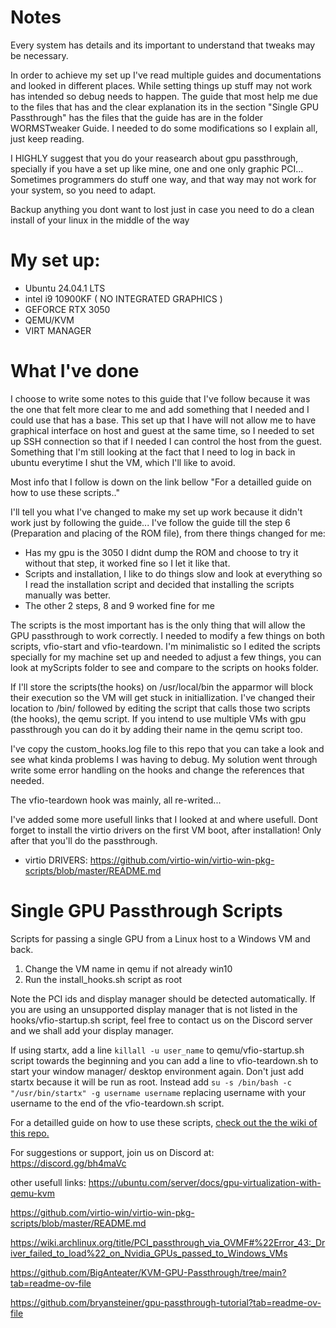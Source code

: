 # Notes

Every system has details and its important to understand that tweaks may be necessary.

In order to achieve my set up I've read multiple guides and documentations and looked in different places. While setting things up stuff may not work has intended so debug needs to happen. The guide that most help me due to the files that has and the clear explanation its in the section "Single GPU Passthrough" has the files that the guide has are in the folder WORMSTweaker Guide. I needed to do some modifications so I explain all, just keep reading.

I HIGHLY suggest that you do your reasearch about gpu passthrough, specially if you have a set up like mine, one and one only graphic PCI... Sometimes programmers do stuff one way, and that way may not work for your system, so you need to adapt.

Backup anything you dont want to lost just in case you need to do a clean install of your linux in the middle of the way

# My set up:
- Ubuntu 24.04.1 LTS
- intel i9 10900KF ( NO INTEGRATED GRAPHICS )
- GEFORCE RTX 3050
- QEMU/KVM
- VIRT MANAGER

# What I've done

I choose to write some notes to this guide that I've follow because it was the one that felt more clear to me and add something that I needed and I could use that has a base. This set up that I have will not allow me to have graphical interface on host and guest at the same time, so I needed to set up SSH connection so that if I needed I can control the host from the guest. Something that I'm still looking at the fact that I need to log in back in ubuntu everytime I shut the VM, which I'll like to avoid. 

Most info that I follow is down on the link bellow "For a detailled guide on how to use these scripts.."

I'll tell you what I've changed to make my set up work because it didn't work just by following the guide... I've follow the guide till the step 6 (Preparation and placing of the ROM file), from there things changed for me:
- Has my gpu is the 3050 I didnt dump the ROM and choose to try it without that step, it worked fine so I let it like that.
- Scripts and installation, I like to do things slow and look at everything so I read the installation script and decided that installing the scripts manually was better.
- The other 2 steps, 8 and 9 worked fine for me

The scripts is the most important has is the only thing that will allow the GPU passthrough to work correctly. I needed to modify a few things on both scripts, vfio-start and vfio-teardown. I'm minimalistic so I edited the scripts specially for my machine set up and needed to adjust a few things, you can look at myScripts folder to see and compare to the scripts on hooks folder.

If I'll store the scripts(the hooks) on /usr/local/bin the apparmor will block their execution so the VM will get stuck in initiallization. I've changed their location to /bin/ followed by editing the script that calls those two scripts (the hooks), the qemu script. If you intend to use multiple VMs with gpu passthrough you can do it by adding their name in the qemu script too.

I've copy the custom_hooks.log file to this repo that you can take a look and see what kinda problems I was having to debug. My solution went through write some error handling on the hooks and change the references that needed.

The vfio-teardown hook was mainly, all re-writed...

I've added some more usefull links that I looked at and where usefull. Dont forget to install the virtio drivers on the first VM boot, after installation! Only after that you'll do the passthrough.
- virtio DRIVERS: https://github.com/virtio-win/virtio-win-pkg-scripts/blob/master/README.md

# Single GPU Passthrough Scripts

Scripts for passing a single GPU from a Linux host to a Windows VM and back.

1. Change the VM name in qemu if not already win10
2. Run the install_hooks.sh script as root

Note the PCI ids and display manager should be detected automatically. If you are using an unsupported display manager that is not listed in the hooks/vfio-startup.sh script, feel free to contact us on the Discord server and we shall add your display manager.

If using startx, add a line `killall -u user_name` to qemu/vfio-startup.sh script towards the beginning and you can add a line to vfio-teardown.sh to start your window manager/ desktop environment again. Don't just add startx because it will be run as root. Instead add `su -s /bin/bash -c "/usr/bin/startx" -g username username` replacing username with your username to the end of the vfio-teardown.sh script.

For a detailled guide on how to use these scripts, [check out the the wiki of this repo.](https://gitlab.com/risingprismtv/single-gpu-passthrough/-/wikis/home)

For suggestions or support, join us on Discord at: https://discord.gg/bh4maVc

other usefull links:
https://ubuntu.com/server/docs/gpu-virtualization-with-qemu-kvm

https://github.com/virtio-win/virtio-win-pkg-scripts/blob/master/README.md

https://wiki.archlinux.org/title/PCI_passthrough_via_OVMF#%22Error_43:_Driver_failed_to_load%22_on_Nvidia_GPUs_passed_to_Windows_VMs

https://github.com/BigAnteater/KVM-GPU-Passthrough/tree/main?tab=readme-ov-file

https://github.com/bryansteiner/gpu-passthrough-tutorial?tab=readme-ov-file
